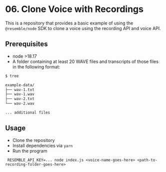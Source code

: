 # 06. Clone Voice with Recordings

This is a repository that provides a basic example of using the `@resemble/node` SDK to clone a voice using the recording API and voice API.

## Prerequisites

- node >18.17
- A folder containing at least 20 WAVE files and transcripts of those files in the following format:

```bash 
$ tree 

example-data/
├── wav-1.txt
├── wav-1.wav
├── wav-2.txt
└── wav-2.wav

... additional files

```

## Usage
- Clone the repository
- Install dependencies via `yarn`
- Run the program 
```
 RESEMBLE_API_KEY=... node index.js <voice-name-goes-here> <path-to-recording-folder-goes-here> 
```

